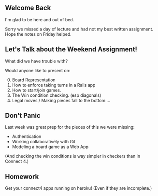 ## Welcome Back

I'm glad to be here and out of bed.

Sorry we missed a day of lecture and had
not my best written assignment. Hope the
notes on Friday helped.

## Let's Talk about the Weekend Assignment!

What did we have trouble with?

Would anyone like to present on:

0. Board Representation
1. How to enforce taking turns in a Rails app
2. How to start/join games.
3. The Win condition checking. (esp diagonals)
4. Legal moves / Making pieces fall to the bottom ...


## Don't Panic

Last week was great prep for the pieces
of this we were missing:

* Authentication
* Working collaboratively with Git
* Modeling a board game as a Web App

(And checking the win conditions is way
 simpler in checkers than in Connect 4.)

## Homework

Get your connect4 apps running on heroku!
(Even if they are incomplete.)
